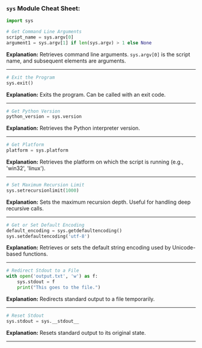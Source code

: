 ### **`sys` Module Cheat Sheet:**

```python
import sys

# Get Command Line Arguments
script_name = sys.argv[0]
argument1 = sys.argv[1] if len(sys.argv) > 1 else None
```
**Explanation:** Retrieves command line arguments. `sys.argv[0]` is the script name, and subsequent elements are arguments.

---

```python
# Exit the Program
sys.exit()
```
**Explanation:** Exits the program. Can be called with an exit code.

---

```python
# Get Python Version
python_version = sys.version
```
**Explanation:** Retrieves the Python interpreter version.

---

```python
# Get Platform
platform = sys.platform
```
**Explanation:** Retrieves the platform on which the script is running (e.g., 'win32', 'linux').

---

```python
# Set Maximum Recursion Limit
sys.setrecursionlimit(1000)
```
**Explanation:** Sets the maximum recursion depth. Useful for handling deep recursive calls.

---

```python
# Get or Set Default Encoding
default_encoding = sys.getdefaultencoding()
sys.setdefaultencoding('utf-8')
```
**Explanation:** Retrieves or sets the default string encoding used by Unicode-based functions.

---

```python
# Redirect Stdout to a File
with open('output.txt', 'w') as f:
    sys.stdout = f
    print("This goes to the file.")
```
**Explanation:** Redirects standard output to a file temporarily.

---

```python
# Reset Stdout
sys.stdout = sys.__stdout__
```
**Explanation:** Resets standard output to its original state.

---

